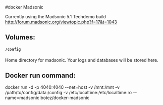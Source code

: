 #docker Madsonic

Currently using the Madsonic 5.1 Techdemo build
http://forum.madsonic.org/viewtopic.php?f=17&t=1043

## Volumes:

#### `/config`

Home directory for madsonic.  Your logs and databases will be stored here.

## Docker run command:

docker run -d -p 4040:4040 --net=host -v /mnt:/mnt -v /path/to/config/data:/config -v /etc/localtime:/etc/localtime:ro --name=madsonic botez/docker-madsonic

